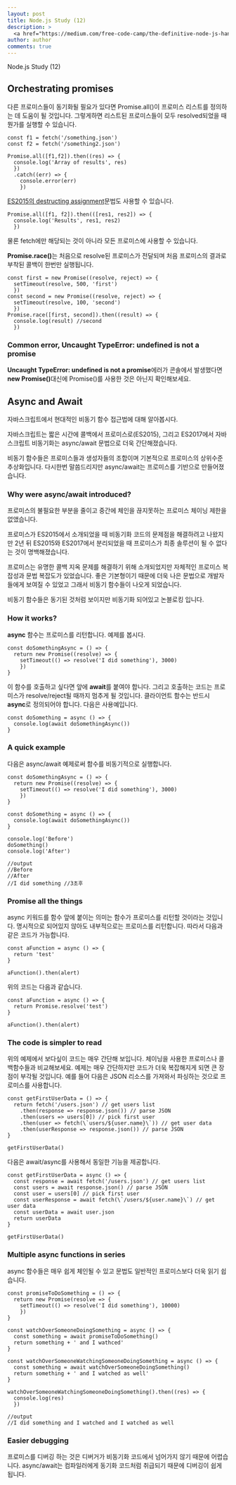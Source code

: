 ```yaml
---
layout: post
title: Node.js Study (12)
description: >
  <a href="https://medium.com/free-code-camp/the-definitive-node-js-handbook-6912378afc6e">학습자료링크</a>
author: author
comments: true
---
```

Node.js Study (12)

## Orchestrating promises
다른 프로미스들이 동기화될 필요가 있다면 Promise.all()이 프로미스 리스트를 정의하는 데 도움이 될 것입니다. 그렇게하면 리스트된 프로미스들이 모두 resolved되었을 때 뭔가를 실행할 수 있습니다.

```
const f1 = fetch('/something.json')
const f2 = fetch('/something2.json')

Promise.all([f1,f2]).then((res) => {
  console.log('Array of results', res)
  })
  .catch((err) => {
    console.error(err)
    })
```
<a href="https://flaviocopes.com/ecmascript/#destructuring-assignments">ES2015의 destructing assignment</a>문법도 사용할 수 있습니다.
```
Promise.all([f1, f2]).then(([res1, res2]) => {
  console.log('Results', res1, res2)
  })
```
물론 fetch에만 해당되는 것이 아니라 모든 프로미스에 사용할 수 있습니다.

<b>Promise.race()</b>는 처음으로 resolve된 프로미스가 전달되며 처음 프로미스의 결과로 부착된 콜백이 한번만 실행됩니다.

```
const first = new Promise((resolve, reject) => {
  setTimeout(resolve, 500, 'first')
  })
const second = new Promise((resolve, reject) => {
  setTimeout(resolve, 100, 'second')
  })
Promise.race([first, second]).then((result) => {
  console.log(result) //second
  })
```

### Common error, Uncaught TypeError: undefined is not a promise
<b>Uncaught TypeError: undefined is not a promise</b>에러가 콘솔에서 발생했다면 <b>new Promise()</b>대신에 Promise()를 사용한 것은 아닌지 확인해보세요.

## Async and Await
자바스크립트에서 현대적인 비동기 함수 접근법에 대해 알아봅시다.

자바스크립트는 짧은 시간에 콜백에서 프로미스로(ES2015), 그리고 ES2017에서 자바스크립트 비동기화는 async/await 문법으로 더욱 간단해졌습니다.

비동기 함수들은 프로미스들과 생성자들의 조합이며 기본적으로 프로미스의 상위수준 추상화입니다. 다시한번 말씀드리지만 async/await는 프로미스를 기반으로 만들어졌습니다.

### Why were async/await introduced?
프로미스의 불필요한 부분을 줄이고 중간에 체인을 끊지못하는 프로미스 체이닝 제한을 없앴습니다.

프로미스가 ES2015에서 소개되었을 때 비동기화 코드의 문제점을 해결하려고 나왔지만 2년 뒤 ES2015와 ES2017에서 분리되었을 때 프로미스가 최종 솔루션이 될 수 없다는 것이 명백해졌습니다.

프로미스는 유명한 콜백 지옥 문제를 해결하기 위해 소개되었지만 자체적인 프로미스 복잡성과 문법 복잡도가 있었습니다. 좋은 기본형이기 때문에 더욱 나은 문법으로 개발자들에게 보여질 수 있었고 그래서 비동기 함수들이 나오게 되었습니다.

비동기 함수들은 동기된 것처럼 보이지만 비동기화 되어있고 논블로킹 입니다.

### How it works?
<b>async</b> 함수는 프로미스를 리턴합니다. 예제를 봅시다.
```
const doSomethingAsync = () => {
  return new Promise((resolve) => {
    setTimeout(() => resolve('I did something'), 3000)
    })
}
```
이 함수를 호출하고 싶다면 앞에 <b>await</b>를 붙여야 합니다. 그리고 호출하는 코드는 프로미스가 resolve/reject될 때까지 멈추게 될 것입니다. 클라이언트 함수는 반드시 <b>async</b>로 정의되어야 합니다. 다음은 사용예입니다.
```
const doSomething = async () => {
  console.log(await doSomethingAsync())
}
```
### A quick example
다음은 async/await 예제로써 함수를 비동기적으로 실행합니다.
```
const doSomethingAsync = () => {
  return new Promise((resolve) => {
    setTimeout(() => resolve('I did something'), 3000)
    })
}

const doSomething = async () => {
  console.log(await doSomethingAsync())
}

console.log('Before')
doSomething()
console.log('After')

//output
//Before
//After
//I did something //3초후
```

### Promise all the things
async 키워드를 함수 앞에 붙이는 의미는 함수가 프로미스를 리턴할 것이라는 것입니다. 명시적으로 되어있지 않아도 내부적으로는 프로미스를 리턴합니다. 따라서 다음과 같은 코드가 가능합니다.
```
const aFunction = async () => {
  return 'test'
}

aFunction().then(alert)
```
위의 코드는 다음과 같습니다.
```
const aFunction = async () => {
  return Promise.resolve('test')
}

aFunction().then(alert)
```

### The code is simpler to read
위의 예제에서 보다싶이 코드는 매우 간단해 보입니다. 체이닝을 사용한 프로미스나 콜백함수들과 비교해보세요. 예제는 매우 간단하지만 코드가 더욱 복잡해지게 되면 큰 장점이 부각될 것입니다. 예를 들어 다음은 JSON 리소스를 가져와서 파싱하는 것으로 프로미스를 사용합니다.
```
const getFirstUserData = () => {
  return fetch('/users.json') // get users list
    .then(response => response.json()) // parse JSON
    .then(users => users[0]) // pick first user
    .then(user => fetch(\`users/${user.name}\`)) // get user data
    .then(userResponse => response.json()) // parse JSON
}

getFirstUserData()
```

다음은 await/async를 사용해서 동일한 기능을 제공합니다.
```
const getFirstUserData = async () => {
  const response = await fetch('/users.json') // get users list
  const users = await response.json() // parse JSON
  const user = users[0] // pick first user
  const userResponse = await fetch(\`/users/${user.name}\`) // get user data
  const userData = await user.json
  return userData
}

getFirstUserData()
```

### Multiple async functions in series
async 함수들은 매우 쉽게 체인될 수 있고 문법도 일반적인 프로미스보다 더욱 읽기 쉽습니다.
```
const promiseToDoSomething = () => {
  return new Promise(resolve => {
    setTimeout(() => resolve('I did something'), 10000)
    })
}

const watchOverSomeoneDoingSomething = async () => {
  const something = await promiseToDoSomething()
  return something + ' and I wathced'
}

const watchOverSomeoneWatchingSomeoneDoingSomething = async () => {
  const something = await watchOverSomeoneDoingSomething()
  return something + ' and I watched as well'
}

watchOverSomeoneWatchingSomeoneDoingSomething().then((res) => {
  console.log(res)
  })

//output
//I did something and I watched and I watched as well
```
### Easier debugging
프로미스를 디버깅 하는 것은 디버거가 비동기화 코드에서 넘어가지 않기 때문에 어렵습니다. async/await는 컴파일러에게 동기화 코드처럼 취급되기 때문에 디버깅이 쉽게 됩니다.
